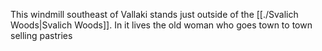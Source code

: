 This windmill southeast of Vallaki stands just outside of the [[./Svalich Woods|Svalich Woods]]. In it lives the old woman who goes town to town selling pastries